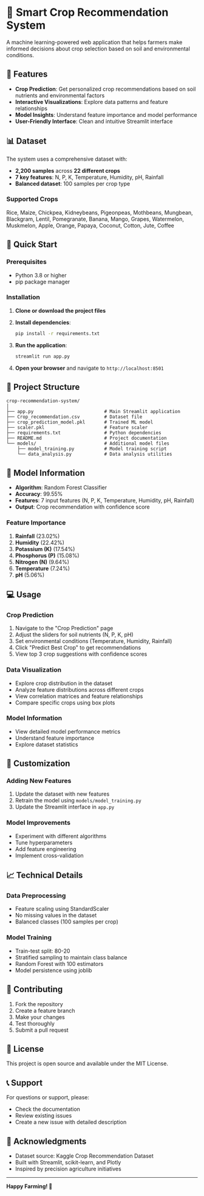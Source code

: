 # 🌾 Smart Crop Recommendation System

A machine learning-powered web application that helps farmers make informed decisions about crop selection based on soil and environmental conditions.

## 🎯 Features

- **Crop Prediction**: Get personalized crop recommendations based on soil nutrients and environmental factors
- **Interactive Visualizations**: Explore data patterns and feature relationships
- **Model Insights**: Understand feature importance and model performance
- **User-Friendly Interface**: Clean and intuitive Streamlit interface

## 📊 Dataset

The system uses a comprehensive dataset with:
- **2,200 samples** across **22 different crops**
- **7 key features**: N, P, K, Temperature, Humidity, pH, Rainfall
- **Balanced dataset**: 100 samples per crop type

### Supported Crops
Rice, Maize, Chickpea, Kidneybeans, Pigeonpeas, Mothbeans, Mungbean, Blackgram, Lentil, Pomegranate, Banana, Mango, Grapes, Watermelon, Muskmelon, Apple, Orange, Papaya, Coconut, Cotton, Jute, Coffee

## 🚀 Quick Start

### Prerequisites
- Python 3.8 or higher
- pip package manager

### Installation

1. **Clone or download the project files**
2. **Install dependencies**:
   ```bash
   pip install -r requirements.txt
   ```

3. **Run the application**:
   ```bash
   streamlit run app.py
   ```

4. **Open your browser** and navigate to `http://localhost:8501`

## 📁 Project Structure

```
crop-recommendation-system/
│
├── app.py                          # Main Streamlit application
├── Crop_recommendation.csv         # Dataset file
├── crop_prediction_model.pkl       # Trained ML model
├── scaler.pkl                      # Feature scaler
├── requirements.txt                # Python dependencies
├── README.md                       # Project documentation
└── models/                         # Additional model files
    ├── model_training.py           # Model training script
    └── data_analysis.py            # Data analysis utilities
```

## 🤖 Model Information

- **Algorithm**: Random Forest Classifier
- **Accuracy**: 99.55%
- **Features**: 7 input features (N, P, K, Temperature, Humidity, pH, Rainfall)
- **Output**: Crop recommendation with confidence score

### Feature Importance
1. **Rainfall** (23.02%)
2. **Humidity** (22.42%)
3. **Potassium (K)** (17.54%)
4. **Phosphorus (P)** (15.08%)
5. **Nitrogen (N)** (9.64%)
6. **Temperature** (7.24%)
7. **pH** (5.06%)

## 💻 Usage

### Crop Prediction
1. Navigate to the "Crop Prediction" page
2. Adjust the sliders for soil nutrients (N, P, K, pH)
3. Set environmental conditions (Temperature, Humidity, Rainfall)
4. Click "Predict Best Crop" to get recommendations
5. View top 3 crop suggestions with confidence scores

### Data Visualization
- Explore crop distribution in the dataset
- Analyze feature distributions across different crops
- View correlation matrices and feature relationships
- Compare specific crops using box plots

### Model Information
- View detailed model performance metrics
- Understand feature importance
- Explore dataset statistics

## 🔧 Customization

### Adding New Features
1. Update the dataset with new features
2. Retrain the model using `models/model_training.py`
3. Update the Streamlit interface in `app.py`

### Model Improvements
- Experiment with different algorithms
- Tune hyperparameters
- Add feature engineering
- Implement cross-validation

## 📈 Technical Details

### Data Preprocessing
- Feature scaling using StandardScaler
- No missing values in the dataset
- Balanced classes (100 samples per crop)

### Model Training
- Train-test split: 80-20
- Stratified sampling to maintain class balance
- Random Forest with 100 estimators
- Model persistence using joblib

## 🤝 Contributing

1. Fork the repository
2. Create a feature branch
3. Make your changes
4. Test thoroughly
5. Submit a pull request

## 📄 License

This project is open source and available under the MIT License.

## 📞 Support

For questions or support, please:
- Check the documentation
- Review existing issues
- Create a new issue with detailed description

## 🙏 Acknowledgments

- Dataset source: Kaggle Crop Recommendation Dataset
- Built with Streamlit, scikit-learn, and Plotly
- Inspired by precision agriculture initiatives

---

**Happy Farming! 🌱**

